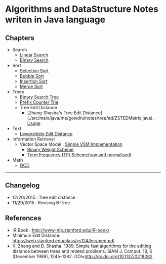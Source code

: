 # Algorithms and DataStructure Notes writen in Java language

## Chapters
+ Search
  + [Linear Search](./src/main/java/me/gowdru/notes/search/LinearSearcher.java)
  + [Binary Search](./src/main/java/me/gowdru/notes/search/BinarySearcher.java)
+ Sort
  + [Selection Sort](./src/main/java/me/gowdru/notes/sort/SelectionSorter.java)
  + [Bubble Sort](./src/main/java/me/gowdru/notes/sort/BubbleSorter.java)
  + [Insertion Sort](./src/main/java/me/gowdru/notes/sort/InsertionSorter.java)
  + [Merge Sort](./src/main/java/me/gowdru/notes/sort/MergeSorter.java)
+ Trees
  + [Binary Search Tree](./src/main/java/me/gowdru/notes/tree/BinarySearchTree.java)
  + [Prefix Counter Trie](./src/main/java/me/gowdru/notes/tree/PrefixTrie.java)
  + Tree Edit Distance
    + [Zhang-Shasha's Tree Edit Distance] (./src/main/java/me/gowdru/notes/tree/ed/ZSTEDMatrix.java), [Usage](./src/main/java/me/gowdru/notes/tree/ed/ZSTEDComputer.java)
+ Text
  + [Levenshtein Edit Distance](./src/main/java/me/gowdru/notes/text/EditDistanceComputer.java)
+ Information Retrieval
  + Vector Space Model : [Simple VSM Implementation](./src/main/java/me/gowdru/notes/ir/vsm/VectorSpaceModel.java)
    + [Binary Weight Scheme](./src/main/java/me/gowdru/notes/ir/vsm/BinaryScheme.java)
    + [Term Frequency (TF) Scheme(raw and normalised)](./src/main/java/me/gowdru/notes/ir/vsm/TermFrequencyScheme.java)
+ Math
  + [GCD](./src/main/java/me/gowdru/notes/math/GCD.java)

---

## Changelog

+ 12/20/2015 : Tree edit distance
+ 11/29/2015 : Revising B-Tree


## References

+ IR Book : http://www-nlp.stanford.edu/IR-book/
+ Minimum Edit Distance: https://web.stanford.edu/class/cs124/lec/med.pdf
+ K. Zhang and D. Shasha. 1989. Simple fast algorithms for the editing distance between trees and related problems. SIAM J. Comput. 18, 6 (December 1989), 1245-1262. DOI=http://dx.doi.org/10.1137/0218082